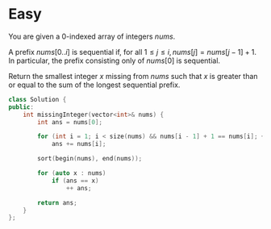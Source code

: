 # Easy

You are given a 0-indexed array of integers $nums$.

A prefix $nums[0..i]$ is sequential if, for all $1 \leq j \leq i, nums[j] = nums[j - 1] + 1$. In particular, the prefix consisting only of $nums[0]$ is sequential.

Return the smallest integer $x$ missing from $nums$ such that $x$ is greater than or equal to the sum of the longest sequential prefix.

```cpp
class Solution {
public:
    int missingInteger(vector<int>& nums) {
        int ans = nums[0];

        for (int i = 1; i < size(nums) && nums[i - 1] + 1 == nums[i]; ++i)
            ans += nums[i];

        sort(begin(nums), end(nums));

        for (auto x : nums)
            if (ans == x)
                ++ ans;

        return ans;
    }
};
```
